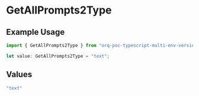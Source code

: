 # GetAllPrompts2Type

## Example Usage

```typescript
import { GetAllPrompts2Type } from "orq-poc-typescript-multi-env-version/models/operations";

let value: GetAllPrompts2Type = "text";
```

## Values

```typescript
"text"
```